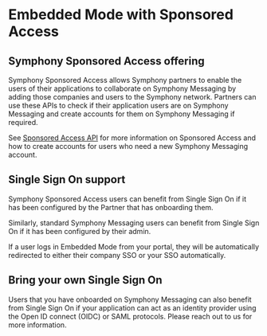 # Embedded Mode with Sponsored Access

## Symphony Sponsored Access offering

Symphony Sponsored Access allows Symphony partners to enable the users of their applications to collaborate on Symphony Messaging by adding those companies and users to the Symphony network. Partners can use these APIs to check if their application users are on Symphony Messaging and create accounts for them on Symphony Messaging if required.

See [Sponsored Access API](https://docs.developers.symphony.com/symphony-rest-api/symphony-channel-connect-rest-api) for more information on Sponsored Access and how to create accounts for users who need a new Symphony Messaging account.&#x20;

## Single Sign On support

Symphony Sponsored Access users can benefit from Single Sign On if it has been configured by the Partner that has onboarding them.

Similarly, standard Symphony Messaging users can benefit from Single Sign On if it has been configured by their admin.

If a user logs in Embedded Mode from your portal, they will be automatically redirected to either their company SSO or your SSO automatically.

## Bring your own Single Sign On

Users that you have onboarded on Symphony Messaging can also benefit from Single Sign On if your application can act as an identity provider using the Open ID connect (OIDC) or SAML protocols. Please reach out to us for more information.
